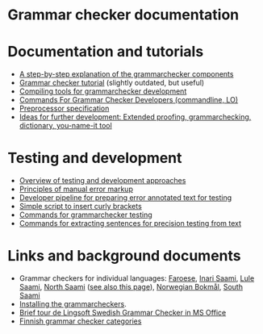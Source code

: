 # Grammar checker documentation

# Documentation and tutorials

- [A step-by-step explanation of the grammarchecker components](https://github.com/divvun/libdivvun/blob/master/README.org)
- [Grammar checker tutorial](doc/GrammarcheckerTutorial.html) (slightly outdated, but useful)
- [Compiling tools for grammarchecker development](doc/GrammarcheckerCompilation.html)
- [Commands For Grammar Checker Developers (commandline, LO)](../../tools/CommandsForGrammarCheckerDevelopers.html)
- [Preprocessor specification](doc/PreprocessorSpecification.html)
- [Ideas for further development: Extended proofing, grammarchecking, dictionary, you-name-it tool](extendedproofingtool.md)

# Testing and development

- [Overview of testing and development approaches](doc/grammarchecker-testing-overview.md)
- [Principles of manual error markup](../spelling/testdoc/error-markup.html)
- [Developer pipeline for preparing error annotated text for testing](preparing-annotated-text.md)
- [Simple script to insert curly brackets](curly-bracket.md)
- [Commands for grammarchecker testing](doc/grammarchecker_testing.html)
- [Commands for extracting sentences for precision testing from text](extracting-precision-sentences.md)

# Links and background documents

- Grammar checkers for individual languages: [Faroese](https://giellalt.github.io/lang-fao/gramcheck/), [Inari Saami](https://giellalt.github.io/lang-smn/gramcheck/), [Lule Saami](https://giellalt.github.io/lang-smj/gramcheck/), [North Saami](https://giellalt.github.io/lang-sme/gramcheck/) ([see also this page](NortSaamiGrammarchecker.html)), [Norwegian Bokmål](https://giellalt.github.io/lang-nob/gramcheck/), [South Saami](https://giellalt.github.io/lang-sma/gramcheck/)
- [Installing the grammarcheckers](https://divvun.no/korrektur/gramcheck.html).
- [Brief tour de Lingsoft Swedish Grammar Checker in MS Office](doc/LingsoftGrammarChecker.html)
- [Finnish grammar checker categories](doc/LSFinnishGrammarCheckerCategories.html)
